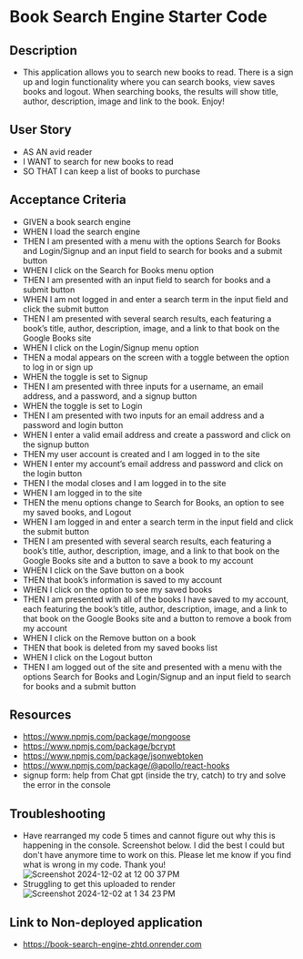 # Book Search Engine Starter Code

## Description 
- This application allows you to search new books to read. There is a sign up and login functionality where you can search books, view saves books and logout. When searching books, the results will show title, author, description, image and link to the book. Enjoy!

## User Story
- AS AN avid reader
- I WANT to search for new books to read
- SO THAT I can keep a list of books to purchase

## Acceptance Criteria
- GIVEN a book search engine
- WHEN I load the search engine
- THEN I am presented with a menu with the options Search for Books and Login/Signup and an input field to search for books and a submit button
- WHEN I click on the Search for Books menu option
- THEN I am presented with an input field to search for books and a submit button
- WHEN I am not logged in and enter a search term in the input field and click the submit button
- THEN I am presented with several search results, each featuring a book’s title, author, description, image, and a link to that book on the Google Books site
- WHEN I click on the Login/Signup menu option
- THEN a modal appears on the screen with a toggle between the option to log in or sign up
- WHEN the toggle is set to Signup
- THEN I am presented with three inputs for a username, an email address, and a password, and a signup button
- WHEN the toggle is set to Login
- THEN I am presented with two inputs for an email address and a password and login button
- WHEN I enter a valid email address and create a password and click on the signup button
- THEN my user account is created and I am logged in to the site
- WHEN I enter my account’s email address and password and click on the login button
- THEN I the modal closes and I am logged in to the site
- WHEN I am logged in to the site
- THEN the menu options change to Search for Books, an option to see my saved books, and Logout
- WHEN I am logged in and enter a search term in the input field and click the submit button
- THEN I am presented with several search results, each featuring a book’s title, author, description, image, and a link to that book on the Google Books site and a button to save a book to my account
- WHEN I click on the Save button on a book
- THEN that book’s information is saved to my account
- WHEN I click on the option to see my saved books
- THEN I am presented with all of the books I have saved to my account, each featuring the book’s title, author, description, image, and a link to that book on the Google Books site and a button to remove a book from my account
- WHEN I click on the Remove button on a book
- THEN that book is deleted from my saved books list
- WHEN I click on the Logout button
- THEN I am logged out of the site and presented with a menu with the options Search for Books and Login/Signup and an input field to search for books and a submit button  

## Resources
- https://www.npmjs.com/package/mongoose 
- https://www.npmjs.com/package/bcrypt 
- https://www.npmjs.com/package/jsonwebtoken 
- https://www.npmjs.com/package/@apollo/react-hooks 
- signup form: help from Chat gpt (inside the try, catch) to try and solve the error in the console 

## Troubleshooting
- Have rearranged my code 5 times and cannot figure out why this is happening in the console. Screenshot below. I did the best I could but don't have anymore time to work on this. Please let me know if you find what is wrong in my code. Thank you!
![Screenshot 2024-12-02 at 12 00 37 PM](https://github.com/user-attachments/assets/2c6b2a4a-1290-4249-b0dc-485792256b9b)
- Struggling to get this uploaded to render
![Screenshot 2024-12-02 at 1 34 23 PM](https://github.com/user-attachments/assets/6b55b795-332d-48fc-be01-1db2dcca298f)

## Link to Non-deployed application
- https://book-search-engine-zhtd.onrender.com 